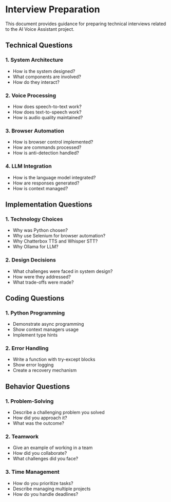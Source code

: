 # Interview Preparation

This document provides guidance for preparing technical interviews related to the AI Voice Assistant project.

## Technical Questions

### 1. System Architecture
- How is the system designed?
- What components are involved?
- How do they interact?

### 2. Voice Processing
- How does speech-to-text work?
- How does text-to-speech work?
- How is audio quality maintained?

### 3. Browser Automation
- How is browser control implemented?
- How are commands processed?
- How is anti-detection handled?

### 4. LLM Integration
- How is the language model integrated?
- How are responses generated?
- How is context managed?

## Implementation Questions

### 1. Technology Choices
- Why was Python chosen?
- Why use Selenium for browser automation?
- Why Chatterbox TTS and Whisper STT?
- Why Ollama for LLM?

### 2. Design Decisions
- What challenges were faced in system design?
- How were they addressed?
- What trade-offs were made?

## Coding Questions

### 1. Python Programming
- Demonstrate async programming
- Show context managers usage
- Implement type hints

### 2. Error Handling
- Write a function with try-except blocks
- Show error logging
- Create a recovery mechanism

## Behavior Questions

### 1. Problem-Solving
- Describe a challenging problem you solved
- How did you approach it?
- What was the outcome?

### 2. Teamwork
- Give an example of working in a team
- How did you collaborate?
- What challenges did you face?

### 3. Time Management
- How do you prioritize tasks?
- Describe managing multiple projects
- How do you handle deadlines?
